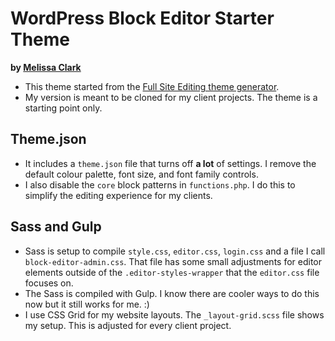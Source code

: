 # WordPress Block Editor Starter Theme
**by [Melissa Clark](https://melissajclark.ca/)**

- This theme started from the [Full Site Editing theme generator](https://fullsiteediting.com/block-theme-generator/). 
- My version is meant to be cloned for my client projects. The theme is a starting point only.

## Theme.json
- It includes a `theme.json` file that turns off **a lot** of settings. I remove the default colour palette, font size, and font family controls. 
- I also disable the `core` block patterns in `functions.php`. I do this to simplify the editing experience for my clients.

## Sass and Gulp
- Sass is setup to compile `style.css`, `editor.css`, `login.css` and a file I call `block-editor-admin.css`. That file has some small adjustments for editor elements outside of the `.editor-styles-wrapper` that the `editor.css` file focuses on.
- The Sass is compiled with Gulp. I know there are cooler ways to do this now but it still works for me. :) 
- I use CSS Grid for my website layouts. The `_layout-grid.scss` file shows my setup. This is adjusted for every client project. 